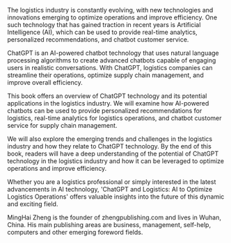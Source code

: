 
The logistics industry is constantly evolving, with new technologies and innovations emerging to optimize operations and improve efficiency. One such technology that has gained traction in recent years is Artificial Intelligence (AI), which can be used to provide real-time analytics, personalized recommendations, and chatbot customer service.

ChatGPT is an AI-powered chatbot technology that uses natural language processing algorithms to create advanced chatbots capable of engaging users in realistic conversations. With ChatGPT, logistics companies can streamline their operations, optimize supply chain management, and improve overall efficiency.

This book offers an overview of ChatGPT technology and its potential applications in the logistics industry. We will examine how AI-powered chatbots can be used to provide personalized recommendations for logistics, real-time analytics for logistics operations, and chatbot customer service for supply chain management.

We will also explore the emerging trends and challenges in the logistics industry and how they relate to ChatGPT technology. By the end of this book, readers will have a deep understanding of the potential of ChatGPT technology in the logistics industry and how it can be leveraged to optimize operations and improve efficiency.

Whether you are a logistics professional or simply interested in the latest advancements in AI technology, 'ChatGPT and Logistics: AI to Optimize Logistics Operations' offers valuable insights into the future of this dynamic and exciting field.

MingHai Zheng is the founder of zhengpublishing.com and lives in Wuhan, China. His main publishing areas are business, management, self-help, computers and other emerging foreword fields.
